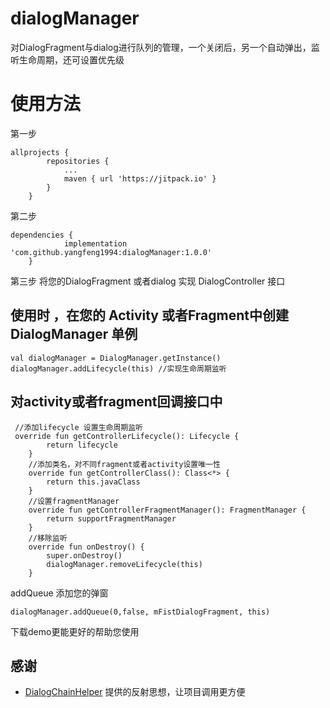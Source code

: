 # dialogManager
对DialogFragment与dialog进行队列的管理，一个关闭后，另一个自动弹出，监听生命周期，还可设置优先级

# 使用方法
第一步
```
allprojects {
		repositories {
			...
			maven { url 'https://jitpack.io' }
		}
	}
```
第二步

```
dependencies {
	        implementation 'com.github.yangfeng1994:dialogManager:1.0.0'
	}
```
第三步
将您的DialogFragment 或者dialog 实现 DialogController 接口

## 使用时 ，在您的 Activity 或者Fragment中创建 DialogManager 单例

```
val dialogManager = DialogManager.getInstance()
dialogManager.addLifecycle(this) //实现生命周期监听
```

## 对activity或者fragment回调接口中
```
 //添加lifecycle 设置生命周期监听
 override fun getControllerLifecycle(): Lifecycle {
        return lifecycle
    }
    //添加类名，对不同fragment或者activity设置唯一性
    override fun getControllerClass(): Class<*> {
        return this.javaClass
    }
    //设置fragmentManager
    override fun getControllerFragmentManager(): FragmentManager {
        return supportFragmentManager
    }
    //移除监听
    override fun onDestroy() {
        super.onDestroy()
        dialogManager.removeLifecycle(this)
    }

```


addQueue 添加您的弹窗
```
dialogManager.addQueue(0,false, mFistDialogFragment, this)
```

下载demo更能更好的帮助您使用

## 感谢
- [DialogChainHelper](https://github.com/NByida/DialogChainHelper )
提供的反射思想，让项目调用更方便


